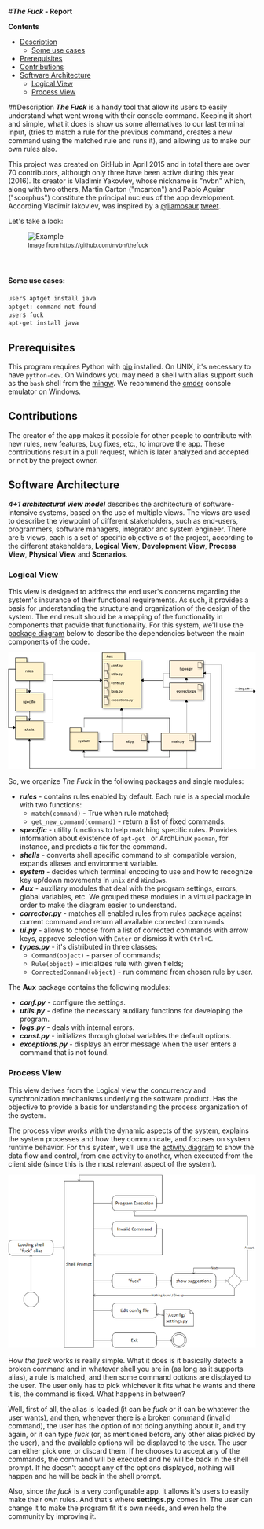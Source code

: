 #**_The Fuck_ - Report**


**Contents**
- [Description](#description)
	- [Some use cases](#some-use-cases)
- [Prerequisites](#prerequisites)
- [Contributions](#contributions)
- [Software Architecture](#software-architecture)
	- [Logical View](#logical-view)
	- [Process View](#process-view)


##Description
_**The Fuck**_ is a handy tool that allow its users to easily understand what went wrong with their console command. Keeping it short and simple, what it does is show us some alternatives to our last terminal input, (tries to match a rule for the previous command, creates a new command using the matched rule and runs it), and allowing us to make our own rules also.

This project was created on GitHub in April 2015 and in total there are over 70 contributors, although only three have been active during this year (2016). Its creator is Vladimir Yakovlev, whose nickname is "nvbn" which, along with two others, Martin Carton ("mcarton") and Pablo Aguiar ("scorphus") constitute the principal nucleus of the app development. According Vladimir Iakovlev, was inspired by a [@liamosaur](https://twitter.com/liamosaur/) [tweet](https://twitter.com/liamosaur/status/506975850596536320).


Let's take a look:

<figure>
    <img src='https://raw.githubusercontent.com/nvbn/thefuck/master/example.gif' alt='Example' /><br>
  <sup>Image from https://github.com/nvbn/thefuck<sup>
</figure>
<br>

#### Some use cases:
```bash
user$ aptget install java
aptget: command not found
user$ fuck
apt-get install java
```

## Prerequisites
This program requires Python with [pip](https://pypi.python.org/pypi/pip) installed. On UNIX, it's necessary to have `python-dev`. On Windows you may need a shell with alias support such as the `bash` shell from the [mingw](www.mingw.org).
We recommend the [cmder](www.cmder.net) console emulator on Windows.


## Contributions
The creator of the app makes it possible for other people to contribute with new rules, new features, bug fixes, etc., to improve the app. These contributions result in a pull request, which is later analyzed and accepted or not by the project owner.


## Software Architecture
_**4+1 architectural view model**_ describes the architecture of software-intensive systems, based on the use of multiple views. The views are used to describe the viewpoint of different stakeholders, such as end-users, programmers, software managers, integrator and system engineer.
There are 5 views, each is a set of specific objective  s of the project, according to the different stakeholders, **Logical View**, **Development View**, **Process View**, **Physical View** and **Scenarios**.


### Logical View

This view is designed to address the end user's concerns regarding the system's insurance of their functional requirements. As such, it provides a basis for understanding the structure and organization of the design of the system. The end result should be a mapping of the functionality in components that provide that functionality. For this system, we'll use the [package diagram](http://www.agilemodeling.com/artifacts/packageDiagram.htm) below to describe the dependencies between the main components of the code.

![LogicalDiagram](/ArchSW-docs/Diagrams/PackageDiagram.png)

So, we organize *The Fuck* in the following packages and single modules:
  - **_rules_** - contains rules enabled by default. Each rule is a special module with two functions:
    * `match(command)` - True when rule matched;
    * `get_new_command(command)` - return a list of fixed commands.
  - **_specific_** - utility functions to help matching specific rules. Provides information about existence of `apt-get ` or ArchLinux `pacman`, for instance, and predicts a fix for the command.
  - **_shells_** - converts shell specific command to `sh` compatible version, expands aliases and environment variable.
  - **_system_** - decides which terminal encoding to use and how to recognize key up/down movements in `unix` and `Windows`.
  - **_Aux_** - auxiliary modules that deal with the program settings, errors, global variables, etc. We grouped these modules in a virtual package in order to make the diagram easier to understand.
  - **_corrector.py_** - matches all enabled rules from rules package against current command and return all available corrected commands. 
  - **_ui.py_** - allows to choose from a list of corrected commands with arrow keys, approve selection with `Enter` or dismiss it with `Ctrl+C`. 
  - **_types.py_** - it's distributed in three classes:
    * `Command(object)` - parser of commands;
    * `Rule(object)` - inicializes rule with given fields;
    * `CorrectedCommand(object)` - run command from chosen rule by user.

The **Aux** package contains the following modules:
  - **_conf.py_** - configure the settings.
  - **_utils.py_** - define the necessary auxiliary functions for developing the program.
  - **_logs.py_** - deals with internal errors.
  - **_const.py_** - initializes through global variables the default options.
  - **_exceptions.py_** - displays an error message when the user enters a command that is not found.
 

### Process View

This view derives from the Logical view the concurrency and synchronization mechanisms underlying the software product. Has the objective to provide a basis for understanding the process organization of the system.

The process view works with the dynamic aspects of the system, explains the system processes and how they communicate, and focuses on system runtime behavior. For this system, we'll use the [activity diagram](http://www.agilemodeling.com/artifacts/activityDiagram.htm) to show the data flow and control, from one activity to another, when executed from the client side (since this is the most relevant aspect of the system).

![ProcessDiagram](/ArchSW-docs/Diagrams/process.png)

How _the fuck_ works is really simple. What it does is it basically detects a broken command and in whatever shell you are in (as long as it supports alias), a rule is matched, and then some command options are displayed to the user. The user only has to pick whichever it fits what he wants and there it is, the command is fixed.
What happens in between? 

Well, first of all, the alias is loaded (it can be _fuck_ or it can be whatever the user wants), and then, whenever there is a broken command (invalid command), the user has the option of not doing anything about it, and try again, or it can type _fuck_  (or, as mentioned before, any other alias picked by the user), and the available options will be displayed to the user. The user can either pick one, or discard them. If he chooses to accept any of the commands, the command will be executed and he will be back in the shell prompt. If he doesn't accept any of the options displayed, nothing will happen and he will be back in the shell prompt.

Also, since _the fuck_ is a very configurable app, it allows it's users to easily make their own rules. And that's where **settings.py** comes in. The user can change it to make the program fit it's own needs, and even help the community by improving it.

